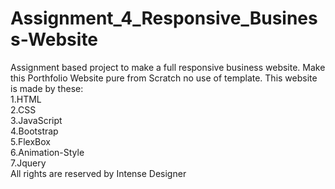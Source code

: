 # Assignment_4_Responsive_Business-Website
Assignment based project to make a full responsive business website.
Make this Porthfolio Website pure from Scratch no use of template.
This website is made by these: <br>
1.HTML <br>
2.CSS <br>
3.JavaScript <br>
4.Bootstrap <br>
5.FlexBox <br>
6.Animation-Style <br>
7.Jquery <br>
All rights are reserved by Intense Designer
